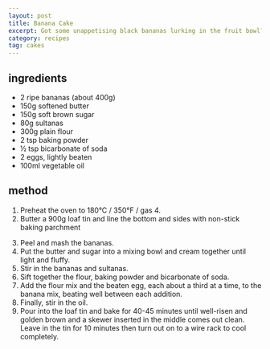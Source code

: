 ```yaml
---
layout: post
title: Banana Cake
excerpt: Got some unappetising black bananas lurking in the fruit bowl? Make a cake!
category: recipes
tag: cakes
---
```


## ingredients

* 2 ripe bananas (about 400g)
* 150g softened butter
* 150g soft brown sugar
* 80g sultanas
* 300g plain flour
* 2 tsp baking powder
* &frac12; tsp bicarbonate of soda
* 2 eggs, lightly beaten
* 100ml vegetable oil

## method

1. Preheat the oven to 180&deg;C / 350&deg;F / gas 4.
2. Butter a 900g loaf tin and line the bottom and sides with non-stick baking parchment</p>
3. Peel and mash the bananas. 
4. Put the butter and sugar into a mixing bowl and cream together until light and fluffy. 
5. Stir in the bananas and sultanas. 
6. Sift together the flour, baking powder and bicarbonate of soda. 
7. Add the flour mix and the beaten egg, each about a third at a time, to the banana mix, beating well between each addition.
8. Finally, stir in the oil.
9. Pour into the loaf tin and bake for 40-45 minutes until well-risen and golden brown and a skewer inserted in the middle comes out clean. Leave in the tin for 10 minutes then turn out on to a wire rack to cool completely.
